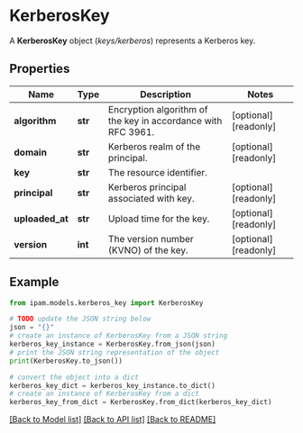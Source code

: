 # KerberosKey

A __KerberosKey__ object (_keys/kerberos_) represents a Kerberos key.

## Properties

Name | Type | Description | Notes
------------ | ------------- | ------------- | -------------
**algorithm** | **str** | Encryption algorithm of the key in accordance with RFC 3961. | [optional] [readonly] 
**domain** | **str** | Kerberos realm of the principal. | [optional] [readonly] 
**key** | **str** | The resource identifier. | 
**principal** | **str** | Kerberos principal associated with key. | [optional] [readonly] 
**uploaded_at** | **str** | Upload time for the key. | [optional] [readonly] 
**version** | **int** | The version number (KVNO) of the key. | [optional] [readonly] 

## Example

```python
from ipam.models.kerberos_key import KerberosKey

# TODO update the JSON string below
json = "{}"
# create an instance of KerberosKey from a JSON string
kerberos_key_instance = KerberosKey.from_json(json)
# print the JSON string representation of the object
print(KerberosKey.to_json())

# convert the object into a dict
kerberos_key_dict = kerberos_key_instance.to_dict()
# create an instance of KerberosKey from a dict
kerberos_key_from_dict = KerberosKey.from_dict(kerberos_key_dict)
```
[[Back to Model list]](../README.md#documentation-for-models) [[Back to API list]](../README.md#documentation-for-api-endpoints) [[Back to README]](../README.md)


